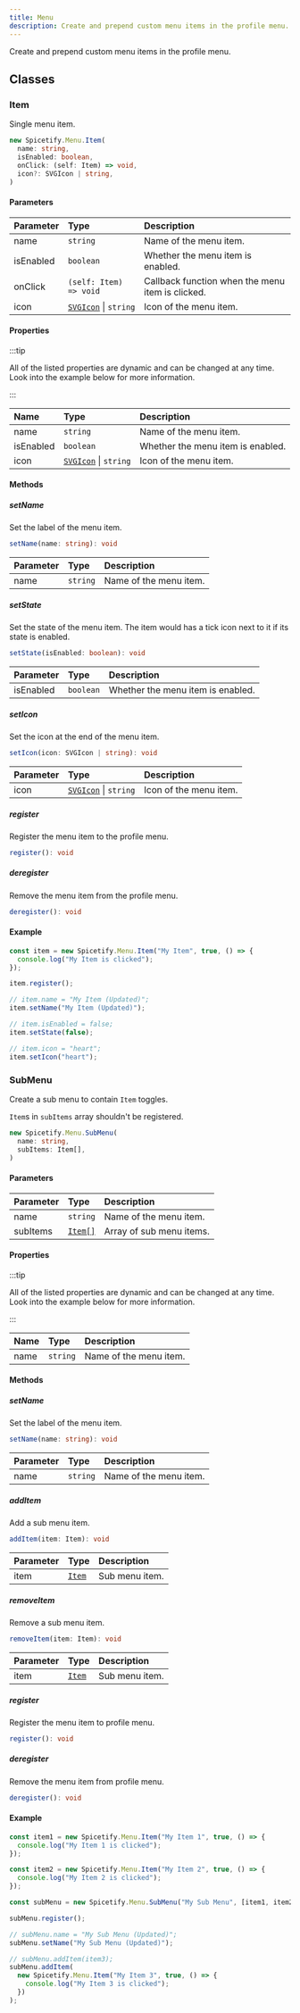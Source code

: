 ```yaml
---
title: Menu
description: Create and prepend custom menu items in the profile menu.
---
```


Create and prepend custom menu items in the profile menu.

## Classes

### Item

Single menu item.

```ts
new Spicetify.Menu.Item(
  name: string,
  isEnabled: boolean,
  onClick: (self: Item) => void,
  icon?: SVGIcon | string,
)
```

#### Parameters

| Parameter | Type | Description |
| :--- | :--- | :--- |
| name | `string` | Name of the menu item. |
| isEnabled | `boolean` | Whether the menu item is enabled. |
| onClick | `(self: Item) => void` | Callback function when the menu item is clicked. |
| icon | [`SVGIcon`](/docs/development/api-wrapper/types/svgicon) &#124; `string` | Icon of the menu item. |

#### Properties

:::tip

All of the listed properties are dynamic and can be changed at any time. Look into the example below for more information.

:::

| Name | Type | Description |
| :--- | :--- | :--- |
| name | `string` | Name of the menu item. |
| isEnabled | `boolean` | Whether the menu item is enabled. |
| icon | [`SVGIcon`](/docs/development/api-wrapper/types/svgicon) &#124; `string` | Icon of the menu item. |

#### Methods

##### setName

Set the label of the menu item.

```ts
setName(name: string): void
```

| Parameter | Type | Description |
| :--- | :--- | :--- |
| name | `string` | Name of the menu item. |

##### setState

Set the state of the menu item. The item would has a tick icon next to it if its state is enabled.

```ts
setState(isEnabled: boolean): void
```

| Parameter | Type | Description |
| :--- | :--- | :--- |
| isEnabled | `boolean` | Whether the menu item is enabled. |

##### setIcon

Set the icon at the end of the menu item.

```ts
setIcon(icon: SVGIcon | string): void
```

| Parameter | Type | Description |
| :--- | :--- | :--- |
| icon | [`SVGIcon`](/docs/development/api-wrapper/types/svgicon) &#124; `string` | Icon of the menu item. |

##### register

Register the menu item to the profile menu.

```ts
register(): void
```

##### deregister

Remove the menu item from the profile menu.

```ts
deregister(): void
```

#### Example

```ts
const item = new Spicetify.Menu.Item("My Item", true, () => {
  console.log("My Item is clicked");
});

item.register();

// item.name = "My Item (Updated)";
item.setName("My Item (Updated)");

// item.isEnabled = false;
item.setState(false);

// item.icon = "heart";
item.setIcon("heart");
```

### SubMenu

Create a sub menu to contain `Item` toggles.

`Item`s in `subItems` array shouldn't be registered.

```ts
new Spicetify.Menu.SubMenu(
  name: string,
  subItems: Item[],
)
```

#### Parameters

| Parameter | Type | Description |
| :--- | :--- | :--- |
| name | `string` | Name of the menu item. |
| subItems | [`Item[]`](/docs/development/api-wrapper/classes/menu#item) | Array of sub menu items. |

#### Properties

:::tip

All of the listed properties are dynamic and can be changed at any time. Look into the example below for more information.

:::

| Name | Type | Description |
| :--- | :--- | :--- |
| name | `string` | Name of the menu item. |

#### Methods

##### setName

Set the label of the menu item.

```ts
setName(name: string): void
```

| Parameter | Type | Description |
| :--- | :--- | :--- |
| name | `string` | Name of the menu item. |

##### addItem

Add a sub menu item.

```ts
addItem(item: Item): void
```

| Parameter | Type | Description |
| :--- | :--- | :--- |
| item | [`Item`](/docs/development/api-wrapper/classes/menu#item) | Sub menu item. |

##### removeItem

Remove a sub menu item.

```ts
removeItem(item: Item): void
```

| Parameter | Type | Description |
| :--- | :--- | :--- |
| item | [`Item`](/docs/development/api-wrapper/classes/menu#item) | Sub menu item. |

##### register

Register the menu item to profile menu.

```ts
register(): void
```

##### deregister

Remove the menu item from profile menu.

```ts
deregister(): void
```

#### Example

```ts
const item1 = new Spicetify.Menu.Item("My Item 1", true, () => {
  console.log("My Item 1 is clicked");
});

const item2 = new Spicetify.Menu.Item("My Item 2", true, () => {
  console.log("My Item 2 is clicked");
});

const subMenu = new Spicetify.Menu.SubMenu("My Sub Menu", [item1, item2]);

subMenu.register();

// subMenu.name = "My Sub Menu (Updated)";
subMenu.setName("My Sub Menu (Updated)");

// subMenu.addItem(item3);
subMenu.addItem(
  new Spicetify.Menu.Item("My Item 3", true, () => {
    console.log("My Item 3 is clicked");
  })
);
```

